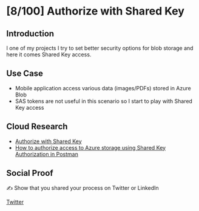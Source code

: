 <!-- This template removes the micro tutorial for a quicker post and removes images for a full template check out the 000-DAY-ARTICLE-LONG-TEMPLATE.MD-->

# [8/100] Authorize with Shared Key
## Introduction

I one of my projects I try to set better security options for blob storage and here it comes Shared Key access. 

## Use Case

- Mobile application access various data (images/PDFs) stored in Azure Blob
- SAS tokens are not useful in this scenario so I start to play with Shared Key access

## Cloud Research

- [Authorize with Shared Key](https://docs.microsoft.com/en-us/rest/api/storageservices/authorize-with-shared-key#specifying-the-authorization-header)
- [How to authorize access to Azure storage using Shared Key Authorization in Postman](https://raaviblog.com/how-to-authorize-access-to-azure-storage-using-shared-key-authorization-in-postman/)

## Social Proof

✍️ Show that you shared your process on Twitter or LinkedIn

[Twitter](https://twitter.com/maciejgos/status/1304046190942736385)